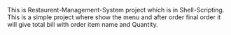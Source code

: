 This is Restaurent-Management-System project which is in Shell-Scripting. This is a simple project where show the menu and after order final order it will give total bill with order item name and Quantity.
